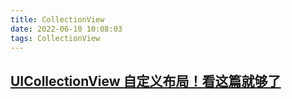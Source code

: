 ```yaml
---
title: CollectionView
date: 2022-06-10 10:08:03
tags: CollectionView
---
```



## [UICollectionView 自定义布局！看这篇就够了](https://juejin.cn/post/6944994974614323213)
